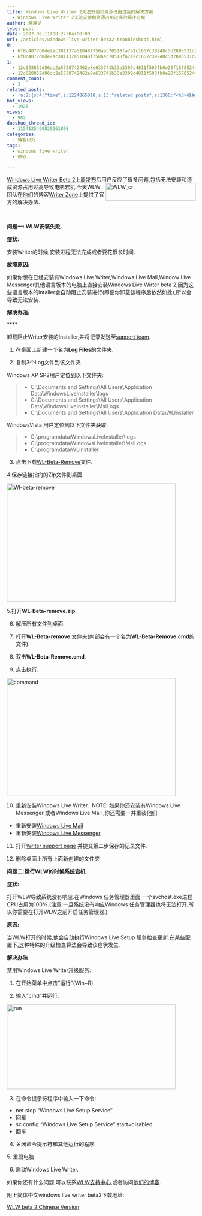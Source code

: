 ```yaml
---
title: Windows Live Writer 2无法安装和资源占用过高的解决方案
  - Windows Live Writer 2无法安装和资源占用过高的解决方案
author: 摩摩诘
type: post
date: 2007-06-11T08:27:04+00:00
url: /articles/windows-live-writer-beta2-troubleshoot.html
0:
  - 6f8c4077d0de2ac381137a51048f750aec70518fa7a2c1667c39248c5d2895531d2c651212594c85fb30f54ac022709f
  - 6f8c4077d0de2ac381137a51048f750aec70518fa7a2c1667c39248c5d2895531d2c651212594c85fb30f54ac022709f
1:
  - 12c028852d86dc2a5738742462e8e633741b33a3309c4811f503fb0e20f157852449ef21d9976d79ebecd8413895fadd
  - 12c028852d86dc2a5738742462e8e633741b33a3309c4811f503fb0e20f157852449ef21d9976d79ebecd8413895fadd
comment_count:
  - 3
related_posts:
  - 'a:2:{s:4:"time";i:1224865018;s:13:"related_posts";s:1360:"<h3>相关日志</h3><ul class="related_post"><li><a href="http://www.digglife.cn/articles/windows-live-writer-tricks-and-tips-2.html" title="我的Windows Live Writer使用心得 Part.2">我的Windows Live Writer使用心得 Part.2</a></li><li><a href="http://www.digglife.cn/articles/windows-live-writer-tricks-and-tips.html" title="我的Windows Live Writer使用心得 Part.1">我的Windows Live Writer使用心得 Part.1</a></li><li><a href="http://www.digglife.cn/articles/backup-windows-live-writer.html" title="如何全面备份Windows Live Writer">如何全面备份Windows Live Writer</a></li><li><a href="http://www.digglife.cn/articles/firstlook-of-windows-live-writer-beta3.html" title="Windows Live Writer Beta 3安装和试用">Windows Live Writer Beta 3安装和试用</a></li><li><a href="http://www.digglife.cn/articles/windows-live-writer-beta2-released.html" title="Windows Live Writer Beta2发布.">Windows Live Writer Beta2发布.</a></li><li><a href="http://www.digglife.cn/articles/can-not-modify-category-slug.html" title="Wordpress无法编辑分类缩略名(Slug)的解决">Wordpress无法编辑分类缩略名(Slug)的解决</a></li><li><a href="http://www.digglife.cn/articles/enjoy-wlw-technical-preview.html" title="Window Live Writer技术预览版下载和体验">Window Live Writer技术预览版下载和体验</a></li></ul>";}'
bot_views:
  - 1925
views:
  - 982
duoshuo_thread_id:
  - 1154125469839261808
categories:
  - 博客研究
tags:
  - windows live writer
  - 微软

---
```

<a href="https://www.digglife.net/articles/windows-live-writer-beta2-released.html" target="_blank">Windows Live Writer Beta 2上周发布</a>后用户反应了很多问题,<a href="https://www.digglife.net/wp-content/uploads/3/379/2007/06/wlw-cr.png" atomicselection="true"><img style="border-top-width: 0px; border-left-width: 0px; border-bottom-width: 0px; border-right-width: 0px" height="47" alt="WLW_cr" src="http://digglife.qiniudn.com/wp-content/uploads/3/379/2007/06/wlw-cr-thumb.png" width="240" align="right" border="0" /></a>包括无法安装和造成资源占用过高导致电脑宕机.今天WLW团队在他们的博客<a href="http://windowslivewriter.spaces.live.com/" target="_blank">Writer Zone</a>上提供了官方的解决办法. 

&nbsp;

**问题一: WLW安装失败.**

**症状:**

安装Writer的时候,安装进程无法完成或者要花很长时间.

**故障原因:**

如果你想在已经安装有Windows Live Writer,Windows Live Mail,Window Live Messenger其他语言版本的电脑上直接安装Windows Live Wirter beta 2,因为这些语言版本的Intaller会自动阻止安装进行(即便你卸载该程序后依然如此),所以会导致无法安装.

**解决办法:**

****&nbsp;

卸载阻止Writer安装的Installer,并将记录发送至[support team][1].

1. 在桌面上新建一个名为**Log Files**的文件夹.

2. 复制3个Log文件到该文件夹

Windows XP SP2用户定位到以下文件夹:

>   * C:\Documents and Settings\All Users\Application Data\WindowsLiveInstaller\logs 
>   * C:\Documents and Settings\All Users\Application Data\WindowsLiveInstaller\MsiLogs 
>   * C:\Documents and Settings\All Users\Application Data\WLInstaller 

<!--more-->

WindowsVista 用户定位到以下文件夹获取:

>   * C:\programdata\WindowsLiveInstaller\logs 
>   * C:\programdata\WindowsLiveInstaller\MsiLogs 
>   * C:\programdata\WLInstaller 

3. 点击下载<a href="http://download.microsoft.com/download/2/3/0/23036331-516d-4c7e-b9ac-31554a2fec06/WL-Beta-remove.zip" target="_blank">WL-Beta-Remove</a>文件.

4.保存链接指向的Zip文件到桌面.

<a href="https://www.digglife.net/wp-content/uploads/3/379/2007/06/wl-beta-remove.jpg" atomicselection="true"><img height="316" alt="Wl-beta-remove" src="http://digglife.qiniudn.com/wp-content/uploads/3/379/2007/06/wl-beta-remove-thumb.jpg" width="450" /></a>

5.打开**WL-Beta-remove.zip**.

6. 解压所有文件到桌面.

7. 打开**WL-Beta-remove** 文件夹(内部会有一个名为**WL-Beta-Remove.cmd**的文件).

8. 双击**WL-Beta-Remove.cmd**.

9. 点击执行.

<a href="https://www.digglife.net/wp-content/uploads/3/379/2007/06/command.jpg" atomicselection="true"><img height="315" alt="command" src="http://digglife.qiniudn.com/wp-content/uploads/3/379/2007/06/command-thumb.jpg" width="450" /></a>

10. 重新安装Windows Live Writer.&nbsp; NOTE: 如果你还安装有Windows Live Messenger 或者Windows Live Mail ,你还需要一并重装他们:

  * 重新安装<a href="http://get.live.com/betas/maildesktop_betas" target="_blank">Windows Live Mail</a> 
  * 重新安装<a href="http://get.live.com/betas/messenger_betas" target="_blank">Windows Live Messenger</a> 

11. 打开[Writer support page][1] 并提交第二步保存的记录文件.

12. 删除桌面上所有上面新创建的文件夹

**问题二:运行WLW的时候系统宕机**

**症状:**

打开WLW导致系统没有响应.在Windows 任务管理器里面,一个svchost.exe进程CPU占用为100%.(注意:一旦系统没有响应Windows 任务管理器也将无法打开,所以你需要在打开WLW之前开启任务管理器.)

**原因:**

当WLW打开的时候,他会自动执行Windows Live Setup 服务检查更新.在某些配置下,这种特殊的升级检查算法会导致该症状发生.

**解决办法**

禁用Windows Live Writer升级服务:

1. 在开始菜单中点击&#8221;运行&#8221;(Win+R).

2. 输入&#8221;cmd&#8221;并运行.

<a href="https://www.digglife.net/wp-content/uploads/3/379/2007/06/run.jpg" atomicselection="true"><img height="226" alt="run" src="http://digglife.qiniudn.com/wp-content/uploads/3/379/2007/06/run-thumb.jpg" width="450" /></a>

3. 在命令提示符程序中输入一下命令:

  * net stop &#8220;Windows Live Setup Service&#8221; 
  * 回车 
  * sc config &#8220;Windows Live Setup Service&#8221; start=disabled 
  * 回车 

4. 关闭命令提示符和其他运行的程序

5.&nbsp;重启电脑

6. 启动Windows Live Writer.

如果你还有什么问题,可以联系<a href="http://support.live.com/eform.aspx?productKey=wlwriter&page=wlsupport_home_options_form_byemail&ct=eformts" target="_blank">WLW支持中心</a>,或者访问<a href="http://windowslivewriter.spaces.live.com/" target="_blank">他们的博客</a>.

附上简体中文windows live writer beta2下载地址:

<a href="http://download.microsoft.com/download/1/e/c/1ecbf3be-298b-467c-84d8-6f86f01478d7/ZH-CN/Install_WLWriter.exe" target="_blank">WLW beta 2 Chinese Version</a>

 [1]: http://support.live.com/eform.aspx?productKey=wlwriter&page=wlsupport_home_options_form_byemail&ct=eformts